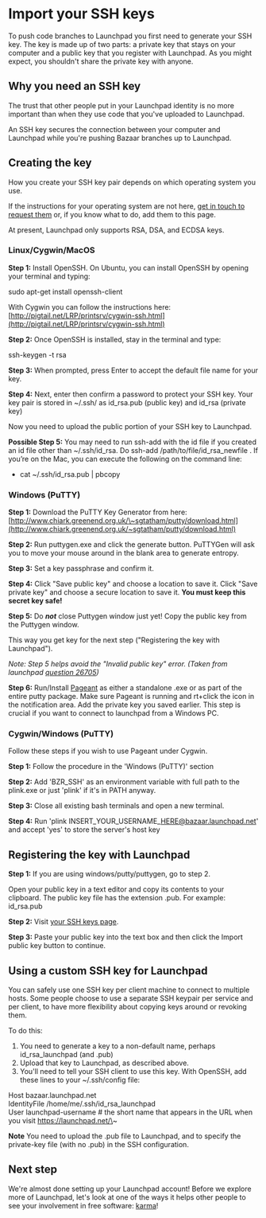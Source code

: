 # Import your SSH keys

To push code branches to Launchpad you first need to generate your SSH key. The key is made up of two parts: a private key that stays on your computer and a public key that you register with Launchpad. As you might expect, you shouldn't share the private key with anyone.

## Why you need an SSH key

The trust that other people put in your Launchpad identity is no more important than when they use code that you've uploaded to Launchpad.

An SSH key secures the connection between your computer and Launchpad while you're pushing Bazaar branches up to Launchpad.

## Creating the key

How you create your SSH key pair depends on which operating system you use.

If the instructions for your operating system are not here, [get in touch to request them](https://help.launchpad.net/Feedback) or, if you know what to do, add them to this page.

At present, Launchpad only supports RSA, DSA, and ECDSA keys.

### Linux/Cygwin/MacOS

**Step 1:** Install OpenSSH. On Ubuntu, you can install OpenSSH by opening your terminal and typing:

sudo apt-get install openssh-client

With Cygwin you can follow the instructions here: [http://pigtail.net/LRP/printsrv/cygwin-ssh.html](http://pigtail.net/LRP/printsrv/cygwin-ssh.html)

**Step 2:** Once OpenSSH is installed, stay in the terminal and type:

ssh-keygen \-t rsa

**Step 3:** When prompted, press Enter to accept the default file name for your key.

**Step 4:** Next, enter then confirm a password to protect your SSH key. Your key pair is stored in \~/.ssh/ as id\_rsa.pub (public key) and id\_rsa (private key)

Now you need to upload the public portion of your SSH key to Launchpad.

**Possible Step 5:** You may need to run ssh-add with the id file if you created an id file other than \~/.ssh/id\_rsa. Do ssh-add /path/to/file/id\_rsa\_newfile . If you’re on the Mac, you can execute the following on the command line:

* cat \~/.ssh/id\_rsa.pub | pbcopy

### Windows (PuTTY)

**Step 1:** Download the PuTTY Key Generator from here: [http://www.chiark.greenend.org.uk/\~sgtatham/putty/download.html](http://www.chiark.greenend.org.uk/~sgtatham/putty/download.html)

**Step 2:** Run puttygen.exe and click the generate button. PuTTYGen will ask you to move your mouse around in the blank area to generate entropy.

**Step 3:** Set a key passphrase and confirm it.

**Step 4:** Click "Save public key" and choose a location to save it. Click "Save private key" and choose a secure location to save it. **You must keep this secret key safe\!**

**Step 5:** Do ***not*** close Puttygen window just yet\! Copy the public key from the Puttygen window.

This way you get key for the next step ("Registering the key with Launchpad").

*Note: Step 5 helps avoid the "Invalid public key" error. (Taken from launchpad [question 26705](https://answers.launchpad.net/launchpad/+question/26705))*

**Step 6:** Run/Install [Pageant](http://www.chiark.greenend.org.uk/~sgtatham/putty/download.html) as either a standalone .exe or as part of the entire putty package. Make sure Pageant is running and rt+click the icon in the notification area. Add the private key you saved earlier. This step is crucial if you want to connect to launchpad from a Windows PC.

### Cygwin/Windows (PuTTY)

Follow these steps if you wish to use Pageant under Cygwin.

**Step 1:** Follow the procedure in the 'Windows (PuTTY)' section

**Step 2:** Add 'BZR\_SSH' as an environment variable with full path to the plink.exe or just 'plink' if it's in PATH anyway.

**Step 3:** Close all existing bash terminals and open a new terminal.

**Step 4:** Run 'plink INSERT\_YOUR\_USERNAME\_HERE@bazaar.launchpad.net' and accept 'yes' to store the server's host key

## Registering the key with Launchpad

**Step 1:** If you are using windows/putty/puttygen, go to step 2\.

Open your public key in a text editor and copy its contents to your clipboard. The public key file has the extension .pub. For example: id\_rsa.pub

**Step 2:** Visit [your SSH keys page](https://launchpad.net/~/+editsshkeys).

**Step 3:** Paste your public key into the text box and then click the Import public key button to continue.

## Using a custom SSH key for Launchpad

You can safely use one SSH key per client machine to connect to multiple hosts. Some people choose to use a separate SSH keypair per service and per client, to have more flexibility about copying keys around or revoking them.

To do this:

1. You need to generate a key to a non-default name, perhaps id\_rsa\_launchpad (and .pub)  
2. Upload that key to Launchpad, as described above.  
3. You'll need to tell your SSH client to use this key. With OpenSSH, add these lines to your \~/.ssh/config file:

Host bazaar.launchpad.net  
    IdentityFile  /home/me/.ssh/id\_rsa\_launchpad  
    User launchpad-username    \# the short name that appears in the URL when you visit https://launchpad.net/\~

**Note** You need to upload the .pub file to Launchpad, and to specify the private-key file (with no .pub) in the SSH configuration.

## Next step

We're almost done setting up your Launchpad account\! Before we explore more of Launchpad, let's look at one of the ways it helps other people to see your involvement in free software: [karma](https://help.launchpad.net/YourAccount/Karma)\!